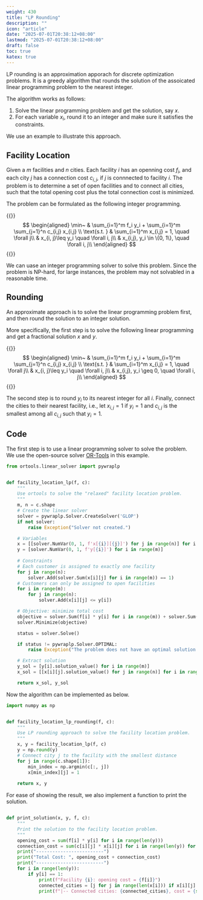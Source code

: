 ```yaml
---
weight: 430
title: "LP Rounding"
description: ""
icon: "article"
date: "2025-07-01T20:38:12+08:00"
lastmod: "2025-07-01T20:38:12+08:00"
draft: false
toc: true
katex: true
---
```


LP rounding is an approximation apporach for discrete optimization problems. It is a greedy algorithm that rounds the solution of the assoicated linear programming problem to the nearest integer.    

The algorithm works as follows:

1. Solve the linear programming problem and get the solution, say $x$.
2. For each variable $x_i$, round it to an integer and make sure it satisfies the constraints.

We use an example to illustrate this approach.

## Facility Location

Given a $m$ facilities and $n$ cities. Each facility $i$ has an openning cost $f_i$, and each city $j$ has a connection cost $c_{i,j}$, if $j$ is connnected to facility $i$. The problem is to determine a set of open facilities and to connect all cities, such that the total opening cost plus the total connection cost is minimized.

The problem can be formulated as the following integer programming.

{{<katex>}}
$$
\begin{aligned}
\min~ & \sum_{i=1}^m f_i y_i + \sum_{i=1}^m \sum_{j=1}^n c_{i,j} x_{i,j} \\
\text{s.t. } & \sum_{i=1}^m x_{i,j} = 1, \quad \forall j\\
& x_{i, j}\leq y_i \quad \forall i, j\\
& x_{i,j}, y_i \in \{0, 1\}, \quad \forall i, j\\
\end{aligned}
$$
{{</katex>}}

We can uase an integer programming solver to solve this problem. Since the problem is NP-hard, for large instances, the problem may not solvabled in a reasonable time.

## Rounding 

An approximate approach is to solve the linear programming problem first, and then round the solution to an integer solution.

More specifically, the first step is to solve the following linear programming and get a fractional solution $x$ and $y$.

{{<katex>}}
$$
\begin{aligned}
\min~ & \sum_{i=1}^m f_i y_i + \sum_{i=1}^m \sum_{j=1}^n c_{i,j} x_{i,j} \\
\text{s.t. } & \sum_{i=1}^m x_{i,j} = 1, \quad \forall j\\
& x_{i, j}\leq y_i \quad \forall i, j\\
& x_{i,j}, y_i \geq 0, \quad \forall i, j\\
\end{aligned}
$$
{{</katex>}}

The second step is to round $y_i$ to its nearest integer for all $i$. Finally, connect the cities to their nearest facility, i.e., let $x_{i,j} = 1$ if $y_i = 1$ and $c_{i,j}$ is the smallest among all $c_{i,j}$ such that $y_i = 1$.

## Code

The first step is to use a linear programming solver to solve the problem. We use the open-source solver [OR-Tools](https://developers.google.com/optimization) in this example.

```python
from ortools.linear_solver import pywraplp


def facility_location_lp(f, c):
    """
    Use ortools to solve the "relaxed" facility location problem.
    """
    m, n = c.shape
    # Create the linear solver
    solver = pywraplp.Solver.CreateSolver('GLOP')
    if not solver:
        raise Exception("Solver not created.")

    # Variables
    x = [[solver.NumVar(0, 1, f'x[{i}][{j}]') for j in range(n)] for i in range(m)]
    y = [solver.NumVar(0, 1, f'y[{i}]') for i in range(m)]
    
    # Constraints
    # Each customer is assigned to exactly one facility
    for j in range(n):
        solver.Add(solver.Sum(x[i][j] for i in range(m)) == 1)
    # Customers can only be assigned to open facilities
    for i in range(m):
        for j in range(n):
            solver.Add(x[i][j] <= y[i])

    # Objective: minimize total cost
    objective = solver.Sum(f[i] * y[i] for i in range(m)) + solver.Sum(c[i][j] * x[i][j] for i in range(m) for j in range(n))
    solver.Minimize(objective)

    status = solver.Solve()

    if status != pywraplp.Solver.OPTIMAL:
        raise Exception("The problem does not have an optimal solution.")

    # Extract solution
    y_sol = [y[i].solution_value() for i in range(m)]
    x_sol = [[x[i][j].solution_value() for j in range(n)] for i in range(m)]

    return x_sol, y_sol
```

Now the algorithm can be implemented as below.
```python
import numpy as np


def facility_location_lp_rounding(f, c):
    """
    Use LP rounding approach to solve the facility location problem.
    """
    x, y = facility_location_lp(f, c)
    y = np.round(y)
    # Connect city j to the facility with the smallest distance
    for j in range(c.shape[1]):
        min_index = np.argmin(c[:, j])
        x[min_index][j] = 1
    
    return x, y
```

For ease of showing the result, we also implement a function to print the solution.

```python

def print_solution(x, y, f, c):
    """
    Print the solution to the facility location problem.
    """
    opening_cost = sum(f[i] * y[i] for i in range(len(y)))
    connection_cost = sum(c[i][j] * x[i][j] for i in range(len(y)) for j in range(len(x[i])))
    print("-------------------------")
    print("Total Cost: ", opening_cost + connection_cost)
    print("-------------------------")
    for i in range(len(y)):
        if y[i] == 1:
            print(f"Facility {i}: opening cost = {f[i]}")
            connected_cities = [j for j in range(len(x[i])) if x[i][j] == 1]
            print(f"|-- Connected cities: {connected_cities}, cost = {sum(c[i][j] for j in connected_cities)}")
```
